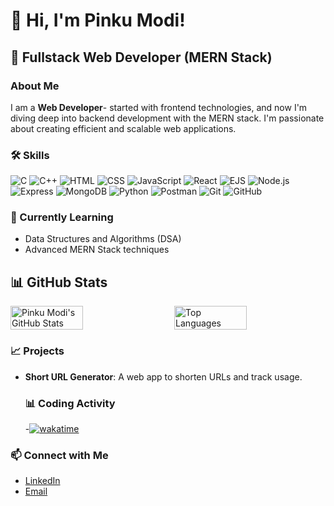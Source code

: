 # 👋 Hi, I'm Pinku Modi!

## 🚀 Fullstack Web Developer (MERN Stack)

### About Me
I am a <b>Web Developer</b>- started with frontend technologies, and now I'm diving deep into backend development with the MERN stack. I'm passionate about creating efficient and scalable web applications. 

### 🛠️ Skills


![C](https://img.shields.io/badge/C-00599C?style=for-the-badge&logo=c&logoColor=white)
![C++](https://img.shields.io/badge/C++-00599C?style=for-the-badge&logo=c%2B%2B&logoColor=white)
![HTML](https://img.shields.io/badge/HTML5-E34F26?style=for-the-badge&logo=html5&logoColor=white)
![CSS](https://img.shields.io/badge/CSS3-1572B6?style=for-the-badge&logo=css3&logoColor=white)
![JavaScript](https://img.shields.io/badge/JavaScript-F7DF1E?style=for-the-badge&logo=javascript&logoColor=black)
![React](https://img.shields.io/badge/React-61DAFB?style=for-the-badge&logo=react&logoColor=black)
![EJS](https://img.shields.io/badge/EJS-000000?style=for-the-badge&logo=ejs&logoColor=white)
![Node.js](https://img.shields.io/badge/Node.js-339933?style=for-the-badge&logo=nodedotjs&logoColor=white)
![Express](https://img.shields.io/badge/Express-000000?style=for-the-badge&logo=express&logoColor=white)
![MongoDB](https://img.shields.io/badge/MongoDB-47A248?style=for-the-badge&logo=mongodb&logoColor=white)
![Python](https://img.shields.io/badge/Python-3776AB?style=for-the-badge&logo=python&logoColor=white)
![Postman](https://img.shields.io/badge/Postman-FF6C37?style=for-the-badge&logo=postman&logoColor=white)
![Git](https://img.shields.io/badge/Git-F05032?style=for-the-badge&logo=git&logoColor=white)
![GitHub](https://img.shields.io/badge/GitHub-181717?style=for-the-badge&logo=github&logoColor=white)



  
### 🌱 Currently Learning
- Data Structures and Algorithms (DSA)
- Advanced MERN Stack techniques

## 📊 GitHub Stats

<div style="display: flex; justify-content: space-between;">
  <img src="https://github-readme-stats.vercel.app/api?username=Coder-PinkuModi&show_icons=true&theme=radical&count_private=true&include_all_commits=true" alt="Pinku Modi's GitHub Stats" style="width: 48%;" />
  <img src="https://github-readme-stats.vercel.app/api/top-langs/?username=Coder-PinkuModi&layout=compact&theme=radical&langs_count=10&count_private=true" alt="Top Languages" style="width: 48%;" />
</div>



### 📈 Projects
- **Short URL Generator**: A web app to shorten URLs and track usage.

  ### 📊 Coding Activity
  -[![wakatime](https://wakatime.com/badge/user/018d9487-531f-470c-92c5-1783b6d9cff6.svg)](https://wakatime.com/@018d9487-531f-470c-92c5-1783b6d9cff6)

### 📫 Connect with Me
- [LinkedIn](https://www.linkedin.com/in/pinku-modi-bbb0472bb)
- [Email](mailto:thecoderpinku@gmail.com)



